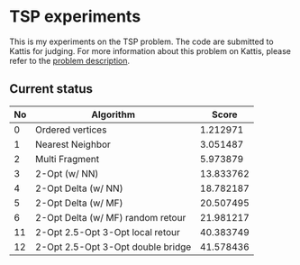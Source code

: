 # TSP experiments

This is my experiments on the TSP problem. The code are submitted to Kattis for judging. For more information
about this problem on Kattis, please refer to the [problem description](https://open.kattis.com/problems/tsp).

## Current status

| No  | Algorithm                         | Score      |
| --- | --------------------------------- | ---------- |
| 0   | Ordered vertices                  | 1.212971   |
| 1   | Nearest Neighbor                  | 3.051487   |
| 2   | Multi Fragment                    | 5.973879   |
| 3   | 2-Opt (w/ NN)                     | 13.833762  |
| 4   | 2-Opt Delta (w/ NN)               | 18.782187  |
| 5   | 2-Opt Delta (w/ MF)               | 20.507495  |
| 6   | 2-Opt Delta (w/ MF) random retour | 21.981217  |
| 11  | 2-Opt 2.5-Opt 3-Opt local retour  | 40.383749  |
| 12  | 2-Opt 2.5-Opt 3-Opt double bridge | 41.578436  |
